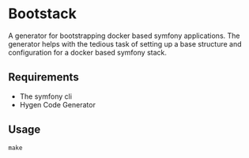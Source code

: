 # Bootstack

A generator for bootstrapping docker based symfony applications. The generator helps with the tedious task of setting up a base structure and configuration for a docker based symfony stack.

## Requirements

* The symfony cli
* Hygen Code Generator


## Usage

`make `